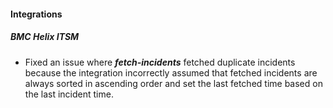 
#### Integrations

##### BMC Helix ITSM

- Fixed an issue where ***fetch-incidents*** fetched duplicate incidents because the integration incorrectly assumed that fetched incidents are always sorted in ascending order and set the last fetched time based on the last incident time.
